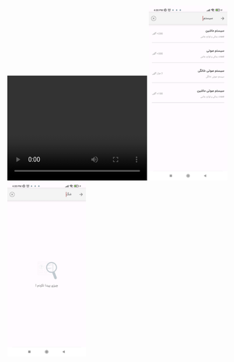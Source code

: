<div>
  <video width="320px" height="240px" autoplay>
  <source src="https://github.com/MahdiOSS/Divar_Search_Future/blob/main/-2147483648_-210250.mp4" type="video/mp4" >
  </video>
  <img src="https://github.com/MahdiOSS/Divar_Search_Future/blob/main/Screenshot_2025-02-18-16-00-13-788_com.example.divarsearchfuture.jpg" height=400px />
  <img src="https://github.com/MahdiOSS/Divar_Search_Future/blob/main/-2147483648_-210254.jpg" height=400px />
</div>



